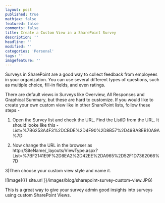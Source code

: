 ```yaml
---
layout: post
published: true
mathjax: false
featured: false
comments: false
title: Create a Custom View in a SharePoint Survey
description: ''
headline: ''
modified: ''
categories: 'Personal'
tags: ''
imagefeature: ''
---
```

Surveys in SharePoint are a good way to collect feedback from employees in your organization. You can use several different types of questions, such as multiple choice, fill-in fields, and even ratings.

There are default views in Surveys like Overview, All Responses and Graphical Summary, but these are hard to customize. If you would like to create your own custom view like in other SharePoint lists, follow these steps - 

1) Open the Survey list and check the URL. Find the ListID from the URL.
It should looke like this - List=%7B6253A4F3%2DCBDE%2D4F90%2D8B57%2D49BA8EB10A9A%7D

2) Now change the URL in the browser as
http://SiteName/_layouts/ViewType.aspx?
List=%7BF2141E9F%2D8EA2%2D42EE%2DA965%2D52F1D7362066%7D

3)Then choose your custom view style and name it.

![Image]({{ site.url }}/images/blog/sharepoint-survey-custom-view.JPG)

This is a great way to give your survey admin good insights into surveys using custom SharePoint Views.
